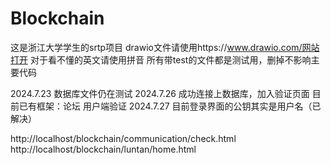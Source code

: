 # Blockchain
这是浙江大学学生的srtp项目
drawio文件请使用https://www.drawio.com/网站打开
对于看不懂的英文请使用拼音
所有带test的文件都是测试用，删掉不影响主要代码

2024.7.23 数据库文件仍在测试
2024.7.26 成功连接上数据库，加入验证页面
		  目前已有框架：论坛
						用户端验证
2024.7.27 目前登录界面的公钥其实是用户名（已解决）

http://localhost/blockchain/communication/check.html
http://localhost/blockchain/luntan/home.html